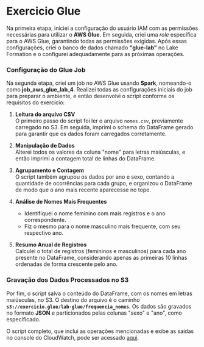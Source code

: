 # Exercicio Glue
Na primeira etapa, iniciei a configuração do usuário IAM com as permissões necessárias para utilizar o **AWS Glue**. Em seguida, criei uma *role* específica para o AWS Glue, garantindo todas as permissões exigidas. Após essas configurações, criei o banco de dados chamado **"glue-lab"** no Lake Formation e o configurei adequadamente para as próximas operações.

### Configuração do Glue Job

Na segunda etapa, criei um job no AWS Glue usando **Spark**, nomeando-o como **job_aws_glue_lab_4**. Realizei todas as configurações iniciais do job para preparar o ambiente, e então desenvolvi o script conforme os requisitos do exercício:

1. **Leitura do arquivo CSV**  
   O primeiro passo do script foi ler o arquivo `nomes.csv`, previamente carregado no S3. Em seguida, imprimi o schema do DataFrame gerado para garantir que os dados foram carregados corretamente.

2. **Manipulação de Dados**  
   Alterei todos os valores da coluna "nome" para letras maiúsculas, e então imprimi a contagem total de linhas do DataFrame.

3. **Agrupamento e Contagem**  
   O script também agrupou os dados por ano e sexo, contando a quantidade de ocorrências para cada grupo, e organizou o DataFrame de modo que o ano mais recente aparecesse no topo.

4. **Análise de Nomes Mais Frequentes**  
   - Identifiquei o nome feminino com mais registros e o ano correspondente.
   - Fiz o mesmo para o nome masculino mais frequente, com seu respectivo ano.

5. **Resumo Anual de Registros**  
   Calculei o total de registros (femininos e masculinos) para cada ano presente no DataFrame, considerando apenas as primeiras 10 linhas ordenadas de forma crescente pelo ano.

### Gravação dos Dados Processados no S3

Por fim, o script salva o conteúdo do DataFrame, com os nomes em letras maiúsculas, no S3. O destino do arquivo é o caminho **`s3://exercicio.glue/lab-glue/frequencia_nomes`**. Os dados são gravados no formato **JSON** e particionados pelas colunas "sexo" e "ano", como especificado.

O script completo, que inclui as operações mencionadas e exibe as saídas no console do CloudWatch, pode ser acessado [aqui](/Sprint7/Exercicios/AWS_Glue/glue.py).